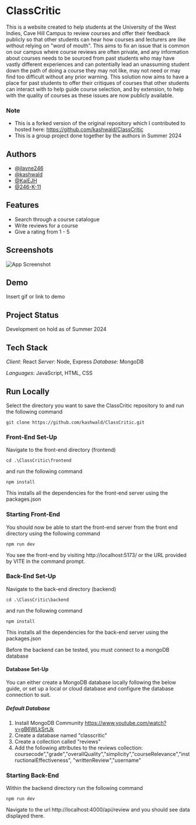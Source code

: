 
# ClassCritic

This is a website created to help students at the University of the West Indies, Cave Hill Campus to review courses and offer their feedback publicly so that other students can hear how courses and lecturers are like without relying on "word of mouth". This aims to fix an issue that is common on our campus where course reviews are often private, and any information about courses needs to be sourced from past students who may have vastly different experiences and can potentially lead an unassuming student down the path of doing a course they may not like, may not need or may find too difficult without any prior warning. This solution now aims to have a place for past students to offer their critiques of courses that other students can interact with to help guide course selection, and by extension, to help with the quality of courses as these issues are now publicly available.

### Note

* This is a forked version of the original repository which I contributed to hosted here: https://github.com/kashwald/ClassCritic
* This is a group project done together by the authors in Summer 2024


## Authors

- [@jlayne246](https://www.github.com/jlayne246)
- [@kashwald](https://github.com/kashwald)
- [@KaiEJH](https://github.com/KaiEJH)
- [@246-K-11](https://github.com/246-K-11)


## Features

- Search through a course catalogue
- Write reviews for a course
- Give a rating from 1 - 5
## Screenshots

![App Screenshot](https://via.placeholder.com/468x300?text=App+Screenshot+Here)


## Demo

Insert gif or link to demo


## Project Status

Development on hold as of Summer 2024
## Tech Stack

*Client*: React
*Server*: Node, Express
*Database*: MongoDB

*Languages*: JavaScript, HTML, CSS

## Run Locally

Select the directory you want to save the ClassCritic repository to and run the following command

`git clone https://github.com/kashwald/ClassCritic.git`

### Front-End Set-Up
Navigate to the front-end directory (frontend)

`cd .\ClassCritic\frontend`

and run the following command

`npm install`

This installs all the dependencies for the front-end server using the packages.json

### Starting Front-End

You should now be able to start the front-end server from the front end directory using the following command

`npm run dev`

You see the front-end by visiting http://localhost:5173/ or the URL provided by VITE in the command prompt.

### Back-End Set-Up
Navigate to the back-end directory (backend)

`cd .\ClassCritic\backend`

and run the following command

`npm install`

This installs all the dependencies for the back-end server using the packages.json

Before the backend can be tested, you must connect to a mongoDB database

#### Database Set-Up
You can either create a MongoDB database locally following the below guide, or set up a local or cloud database and configure the database connection to suit.

##### Default Database
1.  Install MongoDB Community https://www.youtube.com/watch?v=gB6WLkSrtJk
2.  Create a database named "classcritic"
3.  Create a collection called "reviews"
4.  Add the following attributes to the reviews collection: 
coursecode","grade","overallQuality","simplicity","courseRelevance","instructionalEffectiveness", "writtenReview","username"


### Starting Back-End

Within the backend directory run the following command

`npm run dev`

Navigate to the url http://localhost:4000/api/review and you should see data displayed there.
